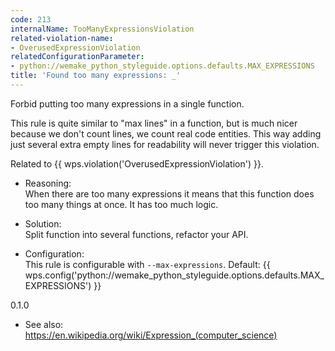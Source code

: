 ```yaml
---
code: 213
internalName: TooManyExpressionsViolation
related-violation-name:
- OverusedExpressionViolation
relatedConfigurationParameter:
- python://wemake_python_styleguide.options.defaults.MAX_EXPRESSIONS
title: 'Found too many expressions: _'
---
```


Forbid putting too many expressions in a single function.

This rule is quite similar to "max lines" in a function, but is much
nicer because we don't count lines, we count real code entities. This
way adding just several extra empty lines for readability will never
trigger this violation.

Related to {{ wps.violation('OverusedExpressionViolation') }}.

  - Reasoning:  
    When there are too many expressions it means that this function does
    too many things at once. It has too much logic.

  - Solution:  
    Split function into several functions, refactor your API.

  - Configuration:  
    This rule is configurable with `--max-expressions`. Default:
    {{ wps.config('python://wemake_python_styleguide.options.defaults.MAX_EXPRESSIONS') }}

<div class="versionadded">

0.1.0

</div>

  - See also:  
    <https://en.wikipedia.org/wiki/Expression_(computer_science)>